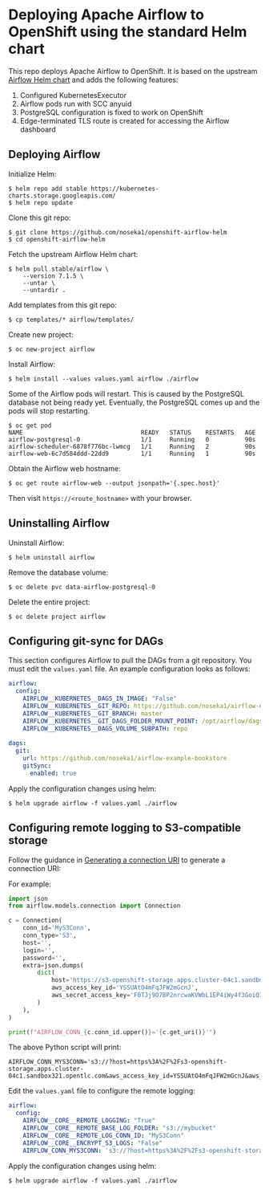 # Deploying Apache Airflow to OpenShift using the standard Helm chart

This repo deploys Apache Airflow to OpenShift. It is based on the upstream [Airflow Helm chart](https://github.com/helm/charts/tree/master/stable/airflow) and adds the following features:

1. Configured KubernetesExecutor
2. Airflow pods run with SCC anyuid
3. PostgreSQL configuration is fixed to work on OpenShift
4. Edge-terminated TLS route is created for accessing the Airflow dashboard

## Deploying Airflow

Initialize Helm:

```
$ helm repo add stable https://kubernetes-charts.storage.googleapis.com/
$ helm repo update
```

Clone this git repo:

```
$ git clone https://github.com/noseka1/openshift-airflow-helm
$ cd openshift-airflow-helm
```

Fetch the upstream Airflow Helm chart:

```
$ helm pull stable/airflow \
    --version 7.1.5 \
    --untar \
    --untardir .
```

Add templates from this git repo:

```
$ cp templates/* airflow/templates/
```

Create new project:

```
$ oc new-project airflow
```

Install Airflow:

```
$ helm install --values values.yaml airflow ./airflow
```

Some of the Airflow pods will restart. This is caused by the PostgreSQL database not being ready yet. Eventually, the PostgreSQL comes up and the pods will stop restarting.

```
$ oc get pod
NAME                                 READY   STATUS    RESTARTS   AGE
airflow-postgresql-0                 1/1     Running   0          90s
airflow-scheduler-6878f776bc-lwmcg   1/1     Running   2          90s
airflow-web-6c7d584ddd-22dd9         1/1     Running   1          90s
```

Obtain the Airflow web hostname:
```
$ oc get route airflow-web --output jsonpath='{.spec.host}'
```

Then visit `https://<route_hostname>` with your browser.

## Uninstalling Airflow

Uninstall Airflow:

```
$ helm uninstall airflow
```

Remove the database volume:

```
$ oc delete pvc data-airflow-postgresql-0
```

Delete the entire project:

```
$ oc delete project airflow
```

## Configuring git-sync for DAGs

This section configures Airflow to pull the DAGs from a git repository. You must edit the `values.yaml` file. An example configuration looks as follows:

```yaml
airflow:
  config:
    AIRFLOW__KUBERNETES__DAGS_IN_IMAGE: "False"
    AIRFLOW__KUBERNETES__GIT_REPO: https://github.com/noseka1/airflow-example-bookstore
    AIRFLOW__KUBERNETES__GIT_BRANCH: master
    AIRFLOW__KUBERNETES__GIT_DAGS_FOLDER_MOUNT_POINT: /opt/airflow/dags
    AIRFLOW__KUBERNETES__DAGS_VOLUME_SUBPATH: repo
    
dags:
  git:
    url: https://github.com/noseka1/airflow-example-bookstore
    gitSync:
      enabled: true
```

Apply the configuration changes using helm:

```
$ helm upgrade airflow -f values.yaml ./airflow
```

## Configuring remote logging to S3-compatible storage

Follow the guidance in [Generating a connection URI](https://airflow.apache.org/docs/stable/howto/connection/index.html#generating-a-connection-uri) to generate a connection URI:

For example:
```python
import json
from airflow.models.connection import Connection

c = Connection(
    conn_id='MyS3Conn',
    conn_type='S3',
    host='',
    login='',
    password='',
    extra=json.dumps(
        dict(
            host='https://s3-openshift-storage.apps.cluster-04c1.sandbox321.opentlc.com',
            aws_access_key_id='YSSUAtO4mFqJFW2mGcnJ',
            aws_secret_access_key='F0TJj9O7BP2nrcwaKVWbL1EP4iWy4f3GoiQIt+eM'
        )
    ),
)

print(f"AIRFLOW_CONN_{c.conn_id.upper()}='{c.get_uri()}'")
```
The above Python script will print:

```
AIRFLOW_CONN_MYS3CONN='s3://?host=https%3A%2F%2Fs3-openshift-storage.apps.cluster-04c1.sandbox321.opentlc.com&aws_access_key_id=YSSUAtO4mFqJFW2mGcnJ&aws_secret_access_key=F0TJj9O7BP2nrcwaKVWbL1EP4iWy4f3GoiQIt%2BeM'
```

Edit the `values.yaml` file to configure the remote logging:

```yaml
airflow:
  config:
    AIRFLOW__CORE__REMOTE_LOGGING: "True"
    AIRFLOW__CORE__REMOTE_BASE_LOG_FOLDER: "s3://mybucket"
    AIRFLOW__CORE__REMOTE_LOG_CONN_ID: "MyS3Conn"
    AIRFLOW__CORE__ENCRYPT_S3_LOGS: "False"
    AIRFLOW_CONN_MYS3CONN: 's3://?host=https%3A%2F%2Fs3-openshift-storage.apps.cluster-04c1.sandbox321.opentlc.com&aws_access_key_id=YSSUAtO4mFqJFW2mGcnJ&aws_secret_access_key=F0TJj9O7BP2nrcwaKVWbL1EP4iWy4f3GoiQIt%2BeM'
```

Apply the configuration changes using helm:

```
$ helm upgrade airflow -f values.yaml ./airflow
```

